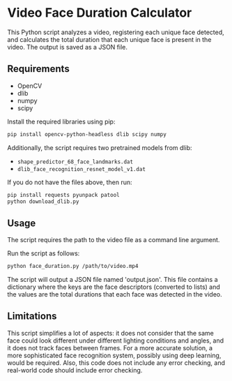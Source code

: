 # Video Face Duration Calculator

This Python script analyzes a video, registering each unique face detected, and calculates the total duration that each unique face is present in the video. The output is saved as a JSON file.

## Requirements

- OpenCV
- dlib
- numpy
- scipy

Install the required libraries using pip:

```bash
pip install opencv-python-headless dlib scipy numpy
```

Additionally, the script requires two pretrained models from dlib:
- `shape_predictor_68_face_landmarks.dat`
- `dlib_face_recognition_resnet_model_v1.dat`

If you do not have the files above, then run:
```bash
pip install requests pyunpack patool
python download_dlib.py
```

## Usage

The script requires the path to the video file as a command line argument.

Run the script as follows:

```bash
python face_duration.py /path/to/video.mp4
```

The script will output a JSON file named 'output.json'. This file contains a dictionary where the keys are the face descriptors (converted to lists) and the values are the total durations that each face was detected in the video.

## Limitations

This script simplifies a lot of aspects: it does not consider that the same face could look different under different lighting conditions and angles, and it does not track faces between frames. For a more accurate solution, a more sophisticated face recognition system, possibly using deep learning, would be required. Also, this code does not include any error checking, and real-world code should include error checking.


